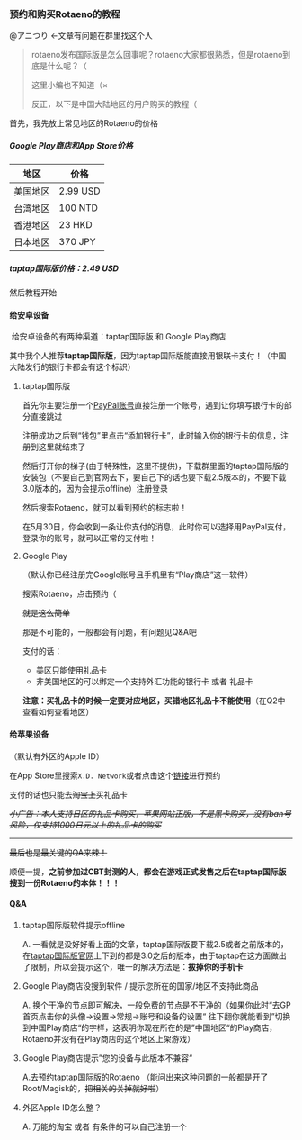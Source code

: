 ### 预约和购买Rotaeno的教程

@アニつり ←文章有问题在群里找这个人

> rotaeno发布国际版是怎么回事呢？rotaeno大家都很熟悉，但是rotaeno到底是什么呢？（
>
> 这里小编也不知道（×
>
> 反正，以下是中国大陆地区的用户购买的教程（

首先，我先放上常见地区的Rotaeno的价格

#####    Google Play商店和App Store价格

| 地区     | 价格     |
| -------- | -------- |
| 美国地区 | 2.99 USD |
| 台湾地区 | 100 NTD  |
| 香港地区 | 23 HKD   |
| 日本地区 | 370 JPY  |

 #####    taptap国际版价格：**2.49 USD**

然后教程开始

#### 给安卓设备

​    给安卓设备的有两种渠道：taptap国际版 和 Google Play商店

​    其中我个人推荐**taptap国际版**，因为taptap国际版能直接用银联卡支付！（中国大陆发行的银行卡都会有这个标识）

1. taptap国际版

   首先你主要注册一个[PayPal账号](https://paypal.com)直接注册一个账号，遇到让你填写银行卡的部分直接跳过

   注册成功之后到“钱包”里点击“添加银行卡”，此时输入你的银行卡的信息，注册到这里就结束了

   然后打开你的梯子(由于特殊性，这里不提供)，下载群里面的taptap国际版的安装包（不要自己到官网去下，要自己下的话也要下载2.5版本的，不要下载3.0版本的，因为会提示offline）注册登录

   然后搜索Rotaeno，就可以看到预约的标志啦！

   在5月30日，你会收到一条让你支付的消息，此时你可以选择用PayPal支付，登录你的账号，就可以正常的支付啦！

2. Google Play

   （默认你已经注册完Google账号且手机里有“Play商店”这一软件）

   搜索Rotaeno，点击预约（

   ~~就是这么简单~~

   那是不可能的，一般都会有问题，有问题见Q&A吧

   支付的话：

   - 美区只能使用礼品卡
   - 非美国地区的可以绑定一个支持外汇功能的银行卡 或者 礼品卡

   **注意：买礼品卡的时候一定要对应地区，买错地区礼品卡不能使用**（在Q2中查看如何查看地区）

#### 给苹果设备

（默认有外区的Apple ID）

在App Store里搜索`X.D. Network`或者点击这个[链接](https://apps.apple.com/app/1614771445)进行预约

支付的话也只能去~~淘宝上~~买礼品卡 

*~~小广告：本人支持日区的礼品卡购买，苹果网站正版，不是黑卡购买，没有ban号风险，仅支持1000日元以上的礼品卡的购买~~*



---

~~最后也是最关键的QA来辣！~~

顺便一提，**之前参加过CBT封测的人，都会在游戏正式发售之后在taptap国际版搜到一份Rotaeno的本体！！！**

#### Q&A

1. taptap国际版软件提示offline

   A. 一看就是没好好看上面的文章，taptap国际版要下载2.5或者之前版本的，在[taptap国际版官网](https://taptap.io)上下到的都是3.0之后的版本，由于taptap在这方面做出了限制，所以会提示这个，唯一的解决方法是：**拔掉你的手机卡**

2. Google Play商店没搜到软件 / 提示您所在的国家/地区不支持此商品

   A. 换个干净的节点即可解决，一般免费的节点是不干净的（如果你此时“去GP首页点击你的头像→设置→常规→账号和设备的设置“ 往下翻你就能看到”切换到中国Play商店“的字样，这表明你现在所在的是”中国地区“的Play商店，Rotaeno并没有在Play商店的这个地区上架游戏）

3. Google Play商店提示”您的设备与此版本不兼容“

   A.去预约taptap国际版的Rotaeno
   （能问出来这种问题的一般都是开了Root/Magisk的，~~把相关的关掉就好啦~~）

4. 外区Apple ID怎么整？

   A. 万能的淘宝 或者 有条件的可以自己注册一个



